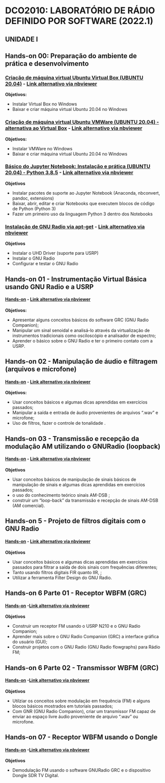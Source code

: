 # DCO2010: LABORATÓRIO DE RÁDIO DEFINIDO POR SOFTWARE (2022.1)

## UNIDADE I

## Hands-on 00: Preparação do ambiente de prática e desenvolvimento

### [Criação de máquina virtual Ubuntu Virtual Box (UBUNTU 20.04)](https://github.com/vicentesousa/DCO2010_2022/blob/main/notebooks/H00_VM_VBox.ipynb)  - [Link alternativo via nbviewer](http://nbviewer.jupyter.org/github/vicentesousa/DCO2010_2022/blob/main/notebooks/H00_VM_VBox.ipynb)
**Objetivos:**
- Instalar Virtual Box no Windows
- Baixar e criar máquina virtual Ubuntu 20.04 no Windows

### [Criação de máquina virtual Ubuntu VMWare (UBUNTU 20.04) - alternativa ao Virtual Box](https://github.com/vicentesousa/DCO2010_2022/blob/main/notebooks/h00_VM_20_04.ipynb)  - [Link alternativo via nbviewer](http://nbviewer.jupyter.org/github/vicentesousa/DCO2010_2022/blob/main/notebooks/h00_VM_20_04.ipynb)
**Objetivos:**
- Instalar VMWare no Windows
- Baixar e criar máquina virtual Ubuntu 20.04 no Windows

### [Básico do Jupyter Notebook: Instalação e prática (UBUNTU 20.04) - Python 3.8.5](https://github.com/vicentesousa/DCO2010_2022/blob/main/notebooks/h00_BJ_20.04.ipynb) - [Link alternativo via nbviewer](http://nbviewer.jupyter.org/github/vicentesousa/DCO2010_2022/blob/main/notebooks/h00_BJ_20.04.ipynb)
**Objetivos**
- Instalar pacotes de suporte ao Jupyter Notebook (Anaconda, nbconvert, pandoc, extensions)
- Baixar, abrir, editar e criar Notebooks que executem blocos de código de Python (Python 3)
- Fazer um primeiro uso da linguagem Python 3 dentro dos Notebooks

### [Instalação de GNU Radio via apt-get](https://github.com/vicentesousa/DCO2010_2022/blob/main/notebooks/H00_Install_GNURADIO_APTGET.ipynb) - [Link alternativo via nbviewer](http://nbviewer.jupyter.org/github/vicentesousa/DCO2010_2022/blob/main/notebooks/H00_Install_GNURADIO_APTGET.ipynb)
**Objetivos**
- Instalar o UHD Driver (suporte para USRP)
- Instalar o GNU Radio
- Configurar e testar o GNU Radio

## Hands-on 01 - Instrumentação Virtual Básica usando GNU Radio e a USRP

#### [Hands-on](https://github.com/vicentesousa/DCO2010_2022/blob/main/notebooks/H01.ipynb) - [Link alternativo via nbviewer](https://nbviewer.org/github/vicentesousa/DCO2010_2022/blob/main/notebooks/H01.ipynb)

**Objetivos:**
- Apresentar alguns conceitos básicos do software GRC (GNU Radio Companion);
- Manipular um sinal senoidal e analisá-lo através da virtualização de instrumentos tradicionais como osciloscópio e analisador de espectro;
- Aprender o básico sobre o GNU Radio e ter o primeiro contato com a USRP.


## Hands-on 02 - Manipulação de áudio e filtragem (arquivos e microfone)
#### [Hands-on](https://github.com/vicentesousa/DCO2010_2022/blob/main/notebooks/H02.ipynb) - [Link alternativo via nbviewer](https://nbviewer.org/github/vicentesousa/DCO2010_2022/blob/main/notebooks/H02.ipynb)
**Objetivos:**
- Usar conceitos básicos e algumas dicas aprendidas em exercícios passados;
- Manipular a saída e entrada de áudio provenientes de arquivos “.wav” e microfone;
- Uso de filtros, fazer o controle de tonalidade .

## Hands-on 03 - Transmissão e recepção da modulação AM utilizando o GNURadio (loopback)

#### [Hands-on](https://github.com/vicentesousa/DCO2010_2022/blob/main/notebooks/H03.ipynb) - [Link alternativo via nbviewer](https://nbviewer.org/github/vicentesousa/DCO2010_2022/blob/main/notebooks/H03.ipynb)
**Objetivos**
- Usar conceitos básicos de manipulação de sinais  básicos de manipulação de sinais e algumas dicas aprendidas em exercícios passados;
- o uso do conhecimento teórico sinais AM-DSB ;
- construir um “loop-back” da transmissão e recepção de sinais AM-DSB (AM comercial).

## Hands-on 5 - Projeto de filtros digitais com o GNU Radio
#### [Hands-on](https://github.com/vicentesousa/DCO2010_2022/blob/main/notebooks/H05.ipynb) - [Link alternativo via nbviewer](https://nbviewer.org/github/vicentesousa/DCO2010_2022/blob/main/notebooks/H05.ipynb)
**Objetivos**
- Usar conceitos básicos e algumas dicas aprendidas em exercícios passados para filtrar a saída de dois sinais com frequências diferentes;
- Tanto usando filtros digitais FIR quanto IIR, ;
- Utilizar a ferramenta Filter Design do GNU Radio.

## Hands-on 6 Parte 01 - Receptor WBFM (GRC)
#### [Hands-on](https://github.com/vicentesousa/DCO2010_2022/blob/main/notebooks/H06_parte_01.ipynb) -[Link alternativo via nbviewer](https://nbviewer.org/github/vicentesousa/DCO2010_2022/blob/main/notebooks/H06_parte_01.ipynb)
**Objetivos**
- Construir um receptor FM usando o USRP N210 e o GNU Radio Companion;
- Aprender mais sobre o GNU Radio Companion (GRC) a interface gráfica do usuário (GUI);
- Construir projetos com o GNU Radio (GNU Radio flowgraphs) para Rádio FM;

## Hands-on 6 Parte 02 - Transmissor WBFM (GRC) 
#### [Hands-on](https://github.com/vicentesousa/DCO2010_2022/blob/main/notebooks/H06_parte_02.ipynb) -[Link alternativo via nbviewer](https://nbviewer.org/github/vicentesousa/DCO2010_2022/blob/main/notebooks/H06_parte_02.ipynb)
**Objetivos**
- Utilziar os conceitos sobre modulação em frequência (FM) e alguns blocos básicos mostrados em tutoriais passados;
- Com GNR (GNU Radio Companion), criar um transmissor FM capaz de enviar ao espaço livre áudio proveniente de arquivo “.wav” ou microfone.

## Hands-on 07 - Receptor WBFM usando o Dongle
#### [Hands-on](https://github.com/vicentesousa/DCO2010_2022/blob/main/notebooks/H07.ipynb) -[Link alternativo via nbviewer](https://nbviewer.org/github/vicentesousa/DCO2010_2022/blob/main/notebooks/H07.ipynb)
**Objetivos**
- Demodulação FM usando o software GNURadio GRC e o dispositivo Dongle SDR TV Digital.

